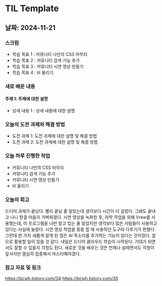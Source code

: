 # TIL Template

## 날짜: 2024-11-21

### 스크럼
- 학습 목표 1 : 커뮤니티 나만의 CSS 마무리
- 학습 목표 2 : 커뮤니티 검색 기능 추가
- 학습 목표 3 : 커뮤니티 시연 영상 만들기
- 학습 목표 4 : til 올리기

### 새로 배운 내용
#### 주제 1: 주제에 대한 설명
- 상세 내용 1 : 상세 내용에 대한 설명

### 오늘의 도전 과제와 해결 방법
- 도전 과제 1: 도전 과제에 대한 설명 및 해결 방법
- 도전 과제 2: 도전 과제에 대한 설명 및 해결 방법

### 오늘 하루 진행한 작업
- 커뮤니티 나만의 CSS 마무리
- 커뮤니티 검색 기능 추가
- 커뮤니티 시연 영상 만들기
- til 올리기

### 오늘의 회고
드디어 과제가 끝났다. 빨리 끝날 줄 알았는데 생각보다 시간이 더 걸렸다. 그래도 끝내고 나니 한결 마음이 가벼워졌다.
시연 영상을 녹화한 후, 자막 작업을 위해 Vrew를 사용했는데, 이 프로그램을 나만 알고 있는 줄 알았지만 생각보다 많은 사람들이 사용하고 있다는 사실에 놀랐다. 시연 영상 작업을 종종 할 때 사용하던 도구라 다루기가 편했다. 그런데 한 가지 새롭게 알게 된 점은 AI 목소리를 추가하는 기능이 있다는 것이었다. 앞으로 활용할 일이 있을 것 같다.
내일은 드디어 클라우드 학습이 시작된다. 기대가 되면서도 잘할 수 있을지 걱정도 된다. 새로운 것을 배우는 것은 언제나 설레면서도 걱정이 앞서지만 열심히 집중해서 마스터해야겠다.

### 참고 자료 및 링크
https://bcsjh.tistory.com/34
https://bcsjh.tistory.com/35